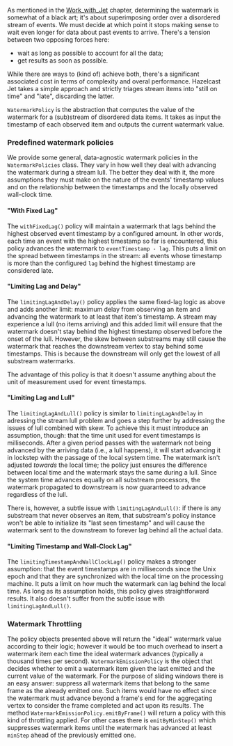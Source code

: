 As mentioned in the
[Work_with_Jet](/Work_with_Jet/Infinite_Stream_Processing#page_Time+Ordering)
chapter, determining the watermark is somewhat of a black art; it's
about superimposing order over a disordered stream of events. We must
decide at which point it stops making sense to wait even longer for data
about past events to arrive. There's a tension between two opposing
forces here:

- wait as long as possible to account for all the data;
- get results as soon as possible.

While there are ways to (kind of) achieve both, there's a significant
associated cost in terms of complexity and overal performance. Hazelcast
Jet takes a simple approach and strictly triages stream items into
"still on time" and "late", discarding the latter.

`WatermarkPolicy` is the abstraction that computes the value of
the watermark for a (sub)stream of disordered data items. It takes as
input the timestamp of each observed item and outputs the current
watermark value.

### Predefined watermark policies

We provide some general, data-agnostic watermark policies in the
`WatermarkPolicies` class. They vary in how well they deal with
advancing the watermark during a stream lull. The better they deal with
it, the more assumptions they must make on the nature of the events'
timestamp values and on the relationship between the timestamps and the
locally observed wall-clock time.

#### "With Fixed Lag"

The `withFixedLag()` policy will maintain a watermark that lags behind
the highest observed event timestamp by a configured amount. In other
words, each time an event with the highest timestamp so far is
encountered, this policy advances the watermark to `eventTimestamp -
lag`. This puts a limit on the spread between timestamps in the stream:
all events whose timestamp is more than the configured `lag` behind the
highest timestamp are considered late.


#### "Limiting Lag and Delay"

The `limitingLagAndDelay()` policy applies the same fixed-lag logic as
above and adds another limit: maximum delay from observing an item and
advancing the watermark to at least that item's timestamp. A stream may
experience a lull (no items arriving) and this added limit will ensure
that the watermark doesn't stay behind the highest timestamp observed
before the onset of the lull. However, the skew between substreams may
still cause the watermark that reaches the downstream vertex to stay
behind some timestamps. This is because the downstream will only get the
lowest of all substream watermarks.

The advantage of this policy is that it doesn't assume anything about
the unit of measurement used for event timestamps.

#### "Limiting Lag and Lull"

The `limitingLagAndLull()` policy is similar to `limitingLagAndDelay` in
adressing the stream lull problem and goes a step further by addressing
the issues of lull combined with skew. To achieve this it must introduce
an assumption, though: that the time unit used for event timestamps is
milliseconds. After a given period passes with the watermark not being
advanced by the arriving data (i.e., a lull happens), it will start
advancing it in lockstep with the passage of the local system time. The
watermark isn't adjusted _towards_ the local time; the policy just
ensures the difference between local time and the watermark stays the
same during a lull. Since the system time advances equally on all
substream processors, the watermark propagated to downstream is now
guaranteed to advance regardless of the lull.

There is, however, a subtle issue with `limitingLagAndLull()`: if there
is any substream that never observes an item, that substream's policy
instance won't be able to initialize its "last seen timestamp" and will
cause the watermark sent to the downstream to forever lag behind all
the actual data.

#### "Limiting Timestamp and Wall-Clock Lag"

The `limitingTimestampAndWallClockLag()` policy makes a stronger
assumption: that the event timestamps are in milliseconds since the Unix
epoch and that they are synchronized with the local time on the
processing machine. It puts a limit on how much the watermark can lag
behind the local time. As long as its assumption holds, this policy
gives straightforward results. It also doesn't suffer from the subtle
issue with `limitingLagAndLull()`.

### Watermark Throttling

The policy objects presented above will return the "ideal" watermark
value according to their logic; however it would be too much overhead to
insert a watermark item each time the ideal watermark advances
(typically a thousand times per second). `WatermarkEmissionPolicy` is
the object that decides whether to emit a watermark item given the last
emitted and the current value of the watermark. For the purpose of
sliding windows there is an easy answer: suppress all watermark items
that belong to the same frame as the already emitted one. Such items
would have no effect since the watermark must advance beyond a frame's
end for the aggregating vertex to consider the frame completed and act
upon its results. The method `WatermarkEmissionPolicy.emitByFrame()`
will return a policy with this kind of throttling applied. For other
cases there is `emitByMinStep()` which suppresses watermark items until
the watermark has advanced at least `minStep` ahead of the previously
emitted one.

